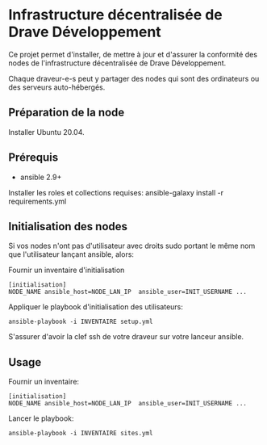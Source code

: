 # Infrastructure décentralisée de Drave Développement

Ce projet permet d'installer, de mettre à jour et d'assurer la conformité des nodes de l'infrastructure décentralisée de Drave Développement.

Chaque draveur-e-s peut y partager des nodes qui sont des ordinateurs ou des serveurs auto-hébergés.


## Préparation de la node

Installer Ubuntu 20.04.

## Prérequis

  - ansible 2.9+

Installer les roles et collections requises:
    ansible-galaxy install -r requirements.yml

## Initialisation des nodes

Si vos nodes n'ont pas d'utilisateur avec droits sudo portant le même nom que l'utilisateur lançant ansible, alors:

Fournir un inventaire d'initialisation

    [initialisation]
    NODE_NAME ansible_host=NODE_LAN_IP  ansible_user=INIT_USERNAME ...

Appliquer le playbook d'initialisation des utilisateurs:

    ansible-playbook -i INVENTAIRE setup.yml

S'assurer d'avoir la clef ssh de votre draveur sur votre lanceur ansible.


## Usage

Fournir un inventaire:

    [initialisation]
    NODE_NAME ansible_host=NODE_LAN_IP  ansible_user=INIT_USERNAME ...

Lancer le playbook:

    ansible-playbook -i INVENTAIRE sites.yml

